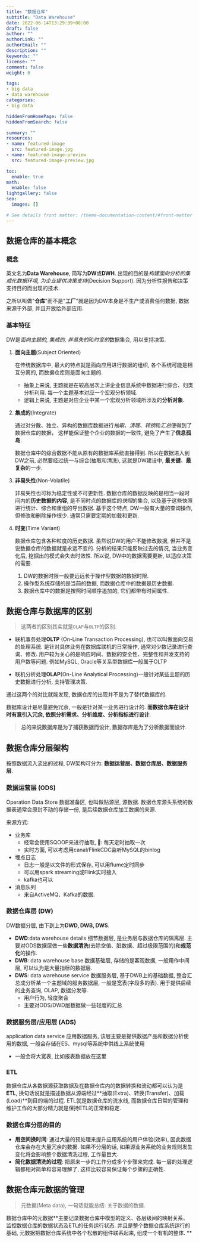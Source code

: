 ```yaml
---
title: "数据仓库"
subtitle: "Data Warehouse"
date: 2022-06-14T13:29:39+08:00
draft: false
author: ""
authorLink: ""
authorEmail: ""
description: ""
keywords: ""
license: ""
comment: false
weight: 0

tags:
- big data
- data warehouse
categories:
- big data

hiddenFromHomePage: false
hiddenFromSearch: false

summary: ""
resources:
- name: featured-image
  src: featured-image.jpg
- name: featured-image-preview
  src: featured-image-preview.jpg

toc:
  enable: true
math:
  enable: false
lightgallery: false
seo:
  images: []

# See details front matter: /theme-documentation-content/#front-matter
---
```


<!--more-->

## 数据仓库的基本概念

### 概念

英文名为**Data Warehouse**, 简写为**DW**或**DWH**. 出现的目的是*构建面向分析的集成化数据环境, 为企业提供决策支持*(Decision Support). 因为分析性报告和决策支持目的而出现的技术. 

之所以叫做"**仓库**"而不是"**工厂**"就是因为DW本身是不生产或消费任何数据, 数据来源于外部, 并且开放给外部应用. 

### 基本特征

DW是*面向主题的, 集成的, 非易失的*和*时变的*数据集合, 用以支持决策. 

1. **面向主题**(Subject Oriented)

    在传统数据库中, 最大的特点就是面向应用进行数据的组织, 各个系统可能是相互分离的, 而数据仓库则是面向主题的. 

    * 抽象上来说, 主题就是在较高层次上讲企业信息系统中数据进行综合、归类分析利用. 每一个主题基本对应一个宏观分析领域. 
    * 逻辑上来说, 主题是对应企业中某一个宏观分析领域所涉及的**分析对象**. 

2. **集成的**(Integrate)

    通过对分散、独立、异构的数据库数据进行*抽取、清理、转换*和*汇总*便得到了数据仓库的数据， 这样能保证整个企业的数据的一致性, 避免了产生了**信息孤岛**. 

    数据仓库中的综合数据不能从原有的数据库系统直接得到. 所以在数据进入到DW之前, 必然要经过统一与综合(抽取和清洗), 这就是DW建设中, **最关键**、**最复杂**的一步. 

3. **非易失性**(Non-Volatile)

    非易失性也可称为稳定性或不可更新性. 数据仓库的数据反映的是相当一段时间内的**历史数据的内容**, 是不同时点的数据库的*快照*的集合, 以及基于这些快照进行统计、综合和重组的导出数据. 基于这个特点, DW一般有大量的查询操作, 但修改和删除操作很少. 通常只需要定期的加载和更新. 

4. **时变**(Time Variant)

    数据仓库包含各种粒度的历史数据. 虽然说DW的用户不能修改数据, 但并不是说数据仓库的数据就是永远不变的. 分析的结果只能反映过去的情况, 当业务变化后, 挖掘出的模式会失去时效性. 所以说, DW中的数据需要更新, 以适应决策的需要. 

    1. DW的数据时限一般要远远长于操作型数据的数据时限. 
    2. 操作型系统存储的是当前的数据, 而数据仓库中的数据是历史数据. 
    3. 数据仓库中的数据是按照时间顺序追加的, 它们都带有时间属性. 



## 数据仓库与数据库的区别

>  这两者的区别其实就是`OLAP`与`OLTP`的区别. 



* 联机事务处理**OLTP** (On-Line Transaction Processing), 也可以叫做面向交易的处理系统. 是针对具体业务在数据库联机的日常操作, 通常对少数记录进行查询、修改. 用户较为关心的是响应时间、数据的安全性、完整性和并发支持的用户数等问题. 例如MySQL, Oracle等关系型数据库一般属于OLTP

* 联机分析处理**OLAP**(On-Line Analytical Processing)一般针对某些主题的历史数据进行分析, 支持管理决策. 



通过这两个的对比就能发现, 数据仓库的出现并不是为了替代数据库的. 

数据库设计是尽量避免冗余, 一般是针对某一业务进行设计的. **而数据仓库在设计时有意引入冗余, 依照分析需求、分析维度、分析指标进行设计**. 

> **总的来说数据库是为了捕获数据而设计, 数据存库是为了分析数据而设计**. 



## 数据仓库分层架构

按照数据流入流出的过程, DW架构可分为: **数据运营层、数据仓库层、数据服务层**.



### 数据运营层 (ODS)

Operation Data Store 数据准备区, 也叫做贴源层, 源数据. 数据仓库源头系统的数据表通常会原封不动的存储一份, 是后续数据仓库加工数据的来源. 

来源方式: 

* 业务库
    * 经常会使用SQOOP来进行抽取, 🌰: 每天定时抽取一次
    * 实时方面, 可以考虑用canal/FlinkCDC监听MySQL的binlog
* 埋点日志
    * 日志一般是以文件的形式保存, 可以用flume定时同步
    * 可以用spark streaming或Flink实时接入
    * kafka也可以
* 消息队列
    * 来自ActiveMQ、Kafka的数据.



### 数据仓库层 (DW)

DW数据分层, 由下到上为**DWD, DWB, DWS**. 

* **DWD**:data warehouse details 细节数据层, 是业务层与数据仓库的隔离层. 主要对ODS数据层做一些**数据清洗**(去除空值、脏数据、超过极限范围的)和**规范化**的操作. 
* **DWB**: data warehouse base 数据基础层, 存储的是客观数据, 一般用作中间层, 可以认为是大量指标的数据层. 
* **DWS**: data warehouse service 数据服务层, 基于DWB上的基础数据, 整合汇总成分析某一个主题域的服务数据层, 一般是宽表(字段多的表). 用于提供后续的业务查询, OLAP, 数据分发等. 
    * 用户行为, 轻度聚合
    * 主要对ODS/DWD层数据做一些轻度的汇总



### 数据服务层/应用层 (ADS)

application data service 应用数据服务, 该层主要是提供数据产品和数据分析使用的数据, 一般会存储在ES、mysql等系统中供线上系统使用

* 一般会将大宽表, 比如报表数据放在这里



### ETL

数据仓库从各数据源获取数据及在数据仓库内的数据转换和流动都可以认为是**ETL**, 换句话说就是描述数据从源端经过**抽取(Extra)、转换(Transfer)、加载(Load)**到目的端的过程. ETL就是数据仓库的流水线, 而数据仓库日常的管理和维护工作的大部分精力就是保持ETL的正常和稳定. 



### 数据仓库分层的目的

* **用空间换时间**: 通过大量的预处理来提升应用系统的用户体验(效率), 因此数据仓库会存在大量冗余的数据. 如果不分层的话, 如果源业务系统的业务规则发生变化将会影响整个数据清洗过程, 工作量巨大. 
* **简化数据清洗的过程**: 把原来一步的工作分成多个步骤来完成. 每一层的处理逻辑都相对简单和容易理解了, 这样比较容易保证每个步骤的正确性. 



## 数据仓库元数据的管理

> 元数据(Meta data), 一句话就能总结: 关于数据的数据. 

数据仓库中的元数据**主要记录数据仓库中模型的定义、各层级间的映射关系、监控数据仓库的数据状态及ETL的任务运行状态. 并且是整个数据仓库系统运行的基础, 元数据把数据仓库系统中各个松散的组件联系起来, 组成一个有机的整体. **
